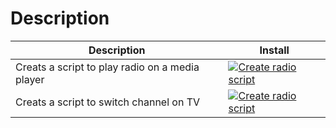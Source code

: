 # Description

| Description | Install|
|---|---|
|Creats a script to play radio on a media player|[![Create radio script](https://my.home-assistant.io/badges/blueprint_import.svg)](https://my.home-assistant.io/redirect/blueprint_import/?blueprint_url=https%3A%2F%2Fgithub.com%2FSergiuToporjinschi%2Fhas_blueprints%2Fblob%2Fmain%2Fmedia%2Fcreate_radio_script.yaml)|
|Creats a script to switch channel on TV|[![Create radio script](https://my.home-assistant.io/badges/blueprint_import.svg)](https://my.home-assistant.io/redirect/blueprint_import/?blueprint_url=https%3A%2F%2Fgithub.com%2FSergiuToporjinschi%2Fhas_blueprints%2Fblob%2Fmain%2Fmedia%2Fcreate_switch_tv_channel_script.yaml)|

